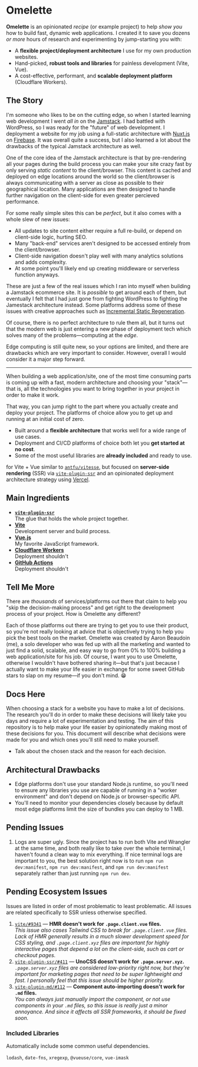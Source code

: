 # Omelette

**Omelette** is an opinionated _recipe_ (or example project) to help _show you_ how to build fast, dynamic web applications. I created it to save you dozens _or more_ hours of research and experimenting by jump-starting you with:

- A **flexible project/deployment architecture** I use for my own production websites.
- Hand-picked, **robust tools and libraries** for painless development (Vite, Vue).
- A cost-effective, performant, and **scalable deployment platform** (Cloudflare Workers).

## The Story

I'm someone who likes to be on the cutting edge, so when I started learning web development I went _all in_ on the [Jamstack](https://jamstack.org). I had battled with WordPress, so I was ready for the "future" of web development. I deployment a website for my job using a full-static architecture with [Nuxt.js](https://nuxtjs.org) on [Firebase](https://firebase.google.com). It was overall quite a success, but I also learned a lot about the drawbacks of the typical Jamstack architecture as well.

One of the core idea of the Jamstack architecture is that by pre-rendering all your pages during the build process you can make your site crazy fast by only serving _static content_ to the client/browser. This content is cached and deployed on edge locations around the world so the client/browser is always communicating with a server as close as possible to their geographical location. Many applications are then designed to handle further navigation on the client-side for even greater percieved performance.

For some really simple sites this can be _perfect_, but it also comes with a whole slew of new issues:

- All updates to site content either require a full re-build, or depend on client-side logic, hurting SEO.
- Many "back-end" services aren't designed to be accessed entirely from the client/browser.
- Client-side navigation doesn't play well with many analytics solutions and adds complexity.
- At some point you'll likely end up creating middleware or serverless function anyways.

These are just a few of the real issues which I ran into myself when building a Jamstack ecommerce site. It is _possible_ to get around each of them, but eventually I felt that I had just gone from fighting WordPress to fighting the Jamestack architecture instead. Some platforms address some of these issues with creative approaches such as [Incremental Static Regeneration](https://nextjs.org/docs/basic-features/data-fetching/incremental-static-regeneration).

Of course, there is no perfect architecture to rule them all, but it turns out that the modern web is just entering a new phase of deployment tech which solves many of the problems—computing at the _edge_.

Edge computing is still quite new, so your options are limited, and there are drawbacks which are very important to consider. However, overall I would consider it a major step forward.

<hr>

When building a web application/site, one of the most time consuming parts is coming up with a fast, modern architecture and choosing your "stack"—that is, all the technologies you want to bring together in your project in order to make it work.

That way, you can jump right to the part where you actually create and deploy your project. The platforms of choice allow you to get up and running at an initial cost of zero.

- Built around a **flexible architecture** that works well for a wide range of use cases.
- Deployment and CI/CD platforms of choice both let you **get started at no cost**.
- Some of the most useful libraries are **already included** and ready to use.

 for Vite + Vue similar to [`antfu/vitesse`](https://github.com/antfu/vitesse), but focused on **server-side rendering** (SSR) via [`vite-plugin-ssr`](https://vite-plugin-ssr.com) and an opinionated deployment architecture strategy using [Vercel](https://vercel.com/home).


## Main Ingredients

- [**`vite-plugin-ssr`**](https://vite-plugin-ssr.com)  
  The glue that holds the whole project together.
- [**Vite**](https://vitejs.dev)  
  Development server and build process.
- [**Vue.js**](https://vuejs.org)  
  My favorite JavaScript framework.
- [**Cloudflare Workers**](https://workers.cloudflare.com)  
  Deployment shouldn't 
- [**GitHub Actions**](https://github.com/features/actions)  
  Deployment shouldn't 

## Tell Me More

There are _thousands_ of services/platforms out there that claim to help you "skip the decision-making process" and get right to the development process of your project. How is Omelette any different?

Each of those platforms out there are trying to get you to use their product, so you're not really looking at advice that is objectively trying to help you pick the best tools on the market. Omelette was created by Aaron Beaudoin (me), a solo developer who was fed up with all the marketing and wanted to just find a solid, scalable, and easy way to go from 0% to 100% building a web application/site for his job. Of course, I want you to use Omelette, otherwise I wouldn't have bothered sharing it—but that's just because I actually want to make your life easier in exchange for some sweet GitHub stars to slap on my resume—if you don't mind. 😁


## Docs Here

When choosing a stack for a website you have to make a lot of decisions. The research you'll do in order to make these decisions will likely take you days and require a lot of experimentation and testing. The aim of this repository is to help make your life easier by opinionatedly making most of these decisions for you. This document will describe what decisions were made for you and which ones you'll still need to make yourself.

- Talk about the chosen stack and the reason for each decision.


## Architectural Drawbacks

- Edge platforms don't use your standard Node.js runtime, so you'll need to ensure any libraries you use are capable of running in a "worker environment" and don't depend on Node.js or browser-specific API.
- You'll need to monitor your dependencies closely because by default most edge platforms limit the size of bundles you can deploy to 1 MB.


## Pending Issues

1. Logs are super ugly. Since the project has to run both Vite and Wrangler at the same time, and both really like to take over the whole terminal, I haven't found a clean way to mix everything. If nice terminal logs are important to you, the best solution right now is to run `npm run dev:manifest`, `npm run dev:manifest`, and `npm run dev:manifest` separately rather than just running `npm run dev`.


## Pending Ecosystem Issues

Issues are listed in order of most problematic to least problematic. All issues are related specifically to SSR unless otherwise specified.

1. [`vite/#9341`](https://github.com/vitejs/vite/issues/9341) — **HMR doesn't work for `.page.client.vue` files.**  
   _This issue also cases Tailwind CSS to break for `.page.client.vue` files. Lack of HMR generally results in a much slower development speed for CSS styling, and `.page.client.xyz` files are important for highly interactive pages that depend a lot on the client-side, such as cart or checkout pages._
2. [`vite-plugin-ssr/#411`](https://github.com/brillout/vite-plugin-ssr/issues/411) — **UnoCSS doesn't work for `.page.server.xyz`.**  
   _`.page.server.xyz` files are considered low-priority right now, but they're important for marketing pages that need to be super lightweight and fast. I personally feel that this issue should be higher priority._
3. [`vite-plugin-md/#112`](https://github.com/antfu/vite-plugin-md/issues/112) — **Component auto-importing doesn't work for `.md` files.**  
   _You can always just manually import the component, or not use components in your `.md` files, so this issue is really just a minor annoyance. And since it affects all SSR frameworks, it should be fixed soon._


### Included Libraries

Automatically include some common useful dependencies.

`lodash`, `date-fns`, `xregexp`, `@vueuse/core`, `vue-imask`
